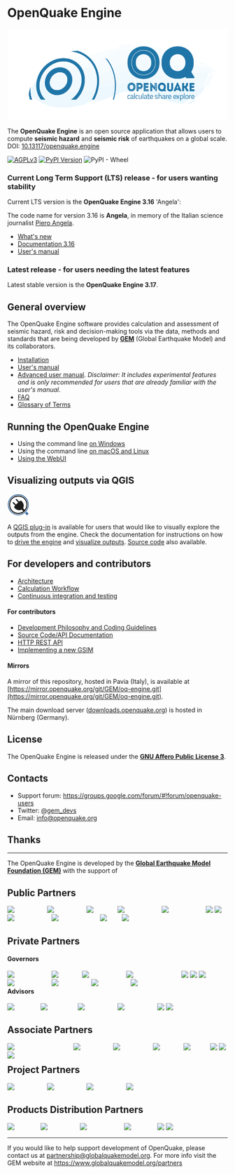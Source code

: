 # OpenQuake Engine

![OpenQuake Logo](https://raw.githubusercontent.com/gem/oq-infrastructure/master/logos/oq-logo.png)

The **OpenQuake Engine** is an open source application that allows users to compute **seismic hazard** and **seismic risk** of earthquakes on a global scale. DOI: [10.13117/openquake.engine](https://doi.org/10.13117/openquake.engine)

<!-- GEM BEGIN: apply the following patch with the proper values for the next release
-[![Build Status](https://travis-ci.org/gem/oq-engine.svg?branch=master)](https://travis-ci.org/gem/oq-engine)
 
-### Current stable
+## OpenQuake Engine version 2.6 (Gutenberg)
 
-Current stable version is the **OpenQuake Engine 2.5** 'Fourier'. The documentation is available at https://github.com/gem/oq-engine/tree/engine-2.5#openquake-engine.
-* [What's new](https://github.com/gem/oq-engine/blob/engine-2.5/doc/whats-new.md)
-
+Starting from OpenQuake version 2.0 we have introduced a "code name" to honour earthquake scientists.
 
+The code name for version 2.6 is **Gutenberg**, in memory of [Beno Gutenberg](https://en.wikipedia.org/wiki/Beno_Gutenberg).
+* [What's new](https://github.com/gem/oq-engine/blob/engine-2.6/doc/whats-new.md)
+ 
+## Documentation
-## Documentation (master tree)
-->

[![AGPLv3](https://www.gnu.org/graphics/agplv3-88x31.png)](https://www.gnu.org/licenses/agpl.html)
[![PyPI Version](https://img.shields.io/pypi/v/openquake.engine.svg)](https://pypi.python.org/pypi/openquake.engine)
![PyPI - Wheel](https://img.shields.io/pypi/wheel/openquake.engine.svg)

### Current Long Term Support (LTS) release - for users wanting stability

Current LTS version is the **OpenQuake Engine 3.16** 'Angela':

The code name for version 3.16 is **Angela**, in memory of the Italian science journalist [Piero Angela](https://en.wikipedia.org/wiki/Piero_Angela).
* [What's new](https://github.com/gem/oq-engine/blob/engine-3.16/doc/whats-new.md)
* [Documentation 3.16](https://github.com/gem/oq-engine/tree/engine-3.16#openquake-engine)
* [User's manual](https://docs.openquake.org/oq-engine/manual/latest/)


### Latest release - for users needing the latest features

Latest stable version is the **OpenQuake Engine 3.17**.

<!-- GEM END -->

## General overview

The OpenQuake Engine software provides calculation and assessment of seismic hazard, risk and decision-making tools via the data, methods and standards that are being developed by **[GEM](http://www.globalquakemodel.org)** (Global Earthquake Model) and its collaborators.

* [Installation](https://github.com/gem/oq-engine/blob/engine-3.18/doc/installing/README.md)
* [User's manual](https://docs.openquake.org/oq-engine/manual/latest/)
* [Advanced user manual](https://docs.openquake.org/oq-engine/advanced/master/). _Disclaimer: It includes experimental features and is only recommended for users that are already familiar with the user's manual._
* [FAQ](https://github.com/gem/oq-engine/blob/engine-3.18/doc/faq.md)
* [Glossary of Terms](https://github.com/gem/oq-engine/blob/engine-3.18/doc/glossary.md)


## Running the OpenQuake Engine

* Using the command line [on Windows](https://github.com/gem/oq-engine/blob/engine-3.18/doc/running/windows.md)
* Using the command line [on macOS and Linux](https://github.com/gem/oq-engine/blob/engine-3.18/doc/running/unix.md)
* [Using the WebUI](https://github.com/gem/oq-engine/blob/engine-3.18/doc/running/server.md)

## Visualizing outputs via QGIS

<img src="https://github.com/gem/oq-infrastructure/raw/master/icons/irmt_icon.png" alt="IRMT Logo" width="50" >

A [QGIS plug-in](https://plugins.qgis.org/plugins/svir/) is available for users that would like to visually explore the outputs from the engine. 
Check the documentation for instructions on how to [drive the engine](https://docs.openquake.org/oq-irmt-qgis/latest/14_driving_the_oqengine.html) and [visualize outputs](https://docs.openquake.org/oq-irmt-qgis/latest/15_viewer_dock.html). [Source code](https://github.com/gem/oq-irmt-qgis) also available.

## For developers and contributors

* [Architecture](https://github.com/gem/oq-engine/blob/engine-3.18/doc/adv-manual/architecture.rst)
* [Calculation Workflow](https://github.com/gem/oq-engine/blob/engine-3.18/doc/calculation-workflow.md)
* [Continuous integration and testing](https://github.com/gem/oq-engine/blob/engine-3.18/doc/testing.md)

#### For contributors

* [Development Philosophy and Coding Guidelines](https://github.com/gem/oq-engine/blob/engine-3.18/doc/development-guidelines.md)
* [Source Code/API Documentation](http://docs.openquake.org/oq-engine/)
* [HTTP REST API](https://github.com/gem/oq-engine/blob/engine-3.18/doc/web-api.md)
* [Implementing a new GSIM](https://github.com/gem/oq-engine/blob/engine-3.18/doc/implementing-new-gsim.md)


#### Mirrors

A mirror of this repository, hosted in Pavia (Italy), is available at [https://mirror.openquake.org/git/GEM/oq-engine.git](https://mirror.openquake.org/git/GEM/oq-engine.git).

The main download server ([downloads.openquake.org](https://downloads.openquake.org/)) is hosted in Nürnberg (Germany).


## License

The OpenQuake Engine is released under the **[GNU Affero Public License 3](https://github.com/gem/oq-engine/blob/engine-3.18/LICENSE)**.

## Contacts

* Support forum: https://groups.google.com/forum/#!forum/openquake-users
* Twitter: [@gem_devs](https://twitter.com/gem_devs)
* Email: info@openquake.org


## Thanks

***

The OpenQuake Engine is developed by the **[Global Earthquake Model Foundation (GEM)](http://gem.foundation)** with the support of

## Public Partners

<img src="https://cloud-storage.globalquakemodel.org/public/partners-logo/Nerc-logo.png" width="18%" align="left" />
<img src="https://cloud-storage.globalquakemodel.org/public/partners-logo/DPC_logo.jpg" width="18%" align="left"  />
<img src="https://cloud-storage.globalquakemodel.org/public/partners-logo/Gns-science-logo.jpg" width="14%" align="left" />
<img src="https://cloud-storage.globalquakemodel.org/public/partners-logo/Ga@2x.png" width="19%" />
<img src="https://cloud-storage.globalquakemodel.org/public/partners-logo/Nanyang-Technological-University-NTU.jpg" width="20%" align="left" />
<img src="https://cloud-storage.globalquakemodel.org/public/partners-logo/NSET_logo.png" width="20%" align="left" />
<img src="https://cloud-storage.globalquakemodel.org/public/partners-logo/Canada_Wordmark_2c.jpg" width="20%" align="left" />
<img src="https://cloud-storage.globalquakemodel.org/public/partners-logo/USAID-Identity.png" width="20%" />
<img src="https://cloud-storage.globalquakemodel.org/public/partners-logo/Swiss-logo.jpg" width="22%" align="left" />
<img src="https://cloud-storage.globalquakemodel.org/public/partners-logo/Logomark_color_2t_2_rgb.png" width="10%" align="left" />
<img src="https://cloud-storage.globalquakemodel.org/public/partners-logo/TEM_logo.gif" width="10%" />


## Private Partners

#### Governors
<img src="https://cloud-storage.globalquakemodel.org/public/partners-logo/Allianz_logo.png" width="20%" align="left" />
<img src="https://cloud-storage.globalquakemodel.org/public/partners-logo/Aon_logo.png" width="14%" align="left" />
<img src="https://cloud-storage.globalquakemodel.org/public/partners-logo/Eucentre_logo.png" width="20%" align="left" />
<img src="https://cloud-storage.globalquakemodel.org/public/partners-logo/Hannover_Re.png" width="20%" />
<img src="https://cloud-storage.globalquakemodel.org/public/partners-logo/Moodys_RMS.png" width="25%" align="left" />
<img src="https://cloud-storage.globalquakemodel.org/public/partners-logo/Munich_Re.png" width="20%" align="left" />
<img src="https://cloud-storage.globalquakemodel.org/public/partners-logo/Verisk_New_Logo.png" width="20%" />
<img src="https://cloud-storage.globalquakemodel.org/public/partners-logo/MMC_SEO.jpg" width="18%" align="left" />
<img src="https://cloud-storage.globalquakemodel.org/public/partners-logo/Wtwlogo.png" width="18%" align="left" />
<img src="https://cloud-storage.globalquakemodel.org/public/partners-logo/Swiss-re-logo.png" width="12%" align="left" />
<img src="https://cloud-storage.globalquakemodel.org/public/partners-logo/Fm-global.png" width="15%" />

#### Advisors
<img src="https://cloud-storage.globalquakemodel.org/public/partners-logo/Axa_logo.png" width="15%" align="left" />
<img src="https://cloud-storage.globalquakemodel.org/public/partners-logo/Oneconcern-topiqs2020-thumbnail-image.png" width="17%" align="left" />
<img src="https://cloud-storage.globalquakemodel.org/public/partners-logo/CelsiusPro_logo.png" width="18%" align="left" />
<img src="https://cloud-storage.globalquakemodel.org/public/partners-logo/Descartes-underwriting-logo.png" width="24%"/>
<img src="https://cloud-storage.globalquakemodel.org/public/partners-logo/PartnerRe_logo.png" width="18%" align="left" />
<img src="https://cloud-storage.globalquakemodel.org/public/partners-logo/Safehub_logo.png" width="18%" />

## Associate Partners

<img src="https://cloud-storage.globalquakemodel.org/public/partners-logo/apdim.svg" width="30%" align="left" />
<img src="https://cloud-storage.globalquakemodel.org/public/partners-logo/IASPEI_logo_new_1.png" width="18%" align="left" />
<img src="https://cloud-storage.globalquakemodel.org/public/partners-logo/iaee.png" width="18%" align="left" />
<img src="https://cloud-storage.globalquakemodel.org/public/partners-logo/Usgs-logo.jpg" width="18%" />
<img src="https://cloud-storage.globalquakemodel.org/public/partners-logo/UNESCO_logo_symbol.png" width="14%" align="left" />
<img src="https://cloud-storage.globalquakemodel.org/public/partners-logo/eeri_logo_vector100x100.png" width="12%" align="left" />
<img src="https://cloud-storage.globalquakemodel.org/public/partners-logo/irdr_icsu_logo_300.png" width="18%" align="left" />
<img src="https://cloud-storage.globalquakemodel.org/public/partners-logo/UNDRR_logo.png" width="30%" />



## Project Partners

<img src="https://cloud-storage.globalquakemodel.org/public/partners-logo/Impact-Forecasting.png" width="18%" align="left" />
<img src="https://cloud-storage.globalquakemodel.org/public/partners-logo/Servicio-Geol%C3%B3gico-Colombiano.png" width="18%" align="left" />
<img src="https://cloud-storage.globalquakemodel.org/public/partners-logo/Sura-new-logos-website.png" width="18%" align="left" />
<img src="https://cloud-storage.globalquakemodel.org/public/partners-logo/edf_governing_board_logo.png" width="18%" />


## Products Distribution Partners

<img src="https://cloud-storage.globalquakemodel.org/public/partners-logo/nasdaq.png" width="15%" align="left" />
<img src="https://cloud-storage.globalquakemodel.org/public/partners-logo/Impact-Forecasting.png" width="18%" align="left" />
<img src="https://cloud-storage.globalquakemodel.org/public/partners-logo/Verisk_New_Logo.png" width="20%" align="left" />
<img src="https://cloud-storage.globalquakemodel.org/public/partners-logo/imagecat_logo_transparent_600x162.png" width="22%" />  
<img src="https://cloud-storage.globalquakemodel.org/public/partners-logo/dClimate_logo_semibold_Logo.jpg" width="15%" align="left" />
<img src="https://cloud-storage.globalquakemodel.org/public/partners-logo/eigenrisk-logo.png" width="40%" />

***


If you would like to help support development of OpenQuake, please contact us at [partnership@globalquakemodel.org](mailto:partnership@globalquakemodel.org).
For more info visit the GEM website at https://www.globalquakemodel.org/partners
